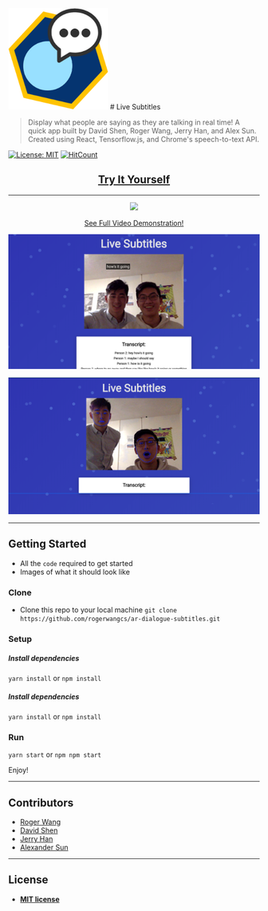 
<img src="./media/live_subtitles_logo.png" alt="live subtitles logo" width="200"/>
# Live Subtitles

> Display what people are saying as they are talking in real time!
> A quick app built by David Shen, Roger Wang, Jerry Han, and Alex Sun.
> Created using React, Tensorflow.js, and Chrome's speech-to-text API.

[![License: MIT](https://img.shields.io/badge/License-MIT-blue.svg)](https://opensource.org/licenses/MIT) [![HitCount](http://hits.dwyl.io/rogerwangcs/ar-dialogue-subtitles.svg)](http://hits.dwyl.io/rogerwangcs/ar-dialogue-subtitles)

<!-- ![GIF](https://media.giphy.com/media/fXbUMQite0B2xQ6HMK/giphy.gif)
[See full video demonstration here](https://www.youtube.com/watch?v=J0t2Kvortio&feature=youtu.be) -->

<h2 align="center">
  <a href="https://www.youtube.com/watch?v=J0t2Kvortio&feature=youtu.be">Try It Yourself</a>
</h2>

---

<p align="center">
  <img src="https://media.giphy.com/media/fXbUMQite0B2xQ6HMK/giphy.gif" stylealt="video"/>
</p>
<p align="center">
  <a href="https://www.youtube.com/watch?v=J0t2Kvortio&feature=youtu.be">See Full Video Demonstration!</a>
</p>
<p align="center">
  <img src="./media/image-demo.png" stylealt="image demo" width="800"/>
</p>
<p align="center">
  <img src="./media/face-mesh.png" stylealt="face mesh demo" width="800"/>
</p>

---

## Getting Started

- All the `code` required to get started
- Images of what it should look like

### Clone

- Clone this repo to your local machine
`git clone https://github.com/rogerwangcs/ar-dialogue-subtitles.git`

### Setup

##### Install dependencies
`yarn install` or `npm install`


##### Install dependencies
`yarn install` or `npm install`

### Run
`yarn start` or `npm npm start`

Enjoy!

---

## Contributors
- [Roger Wang](https://github.com/rogerwangcs)
- [David Shen](https://github.com/pantherman594)
- [Jerry Han](https://github.com/sparkyman173)
- [Alexander Sun](https://github.com/technoAl)

---
## License
- **[MIT license](http://opensource.org/licenses/mit-license.php)**